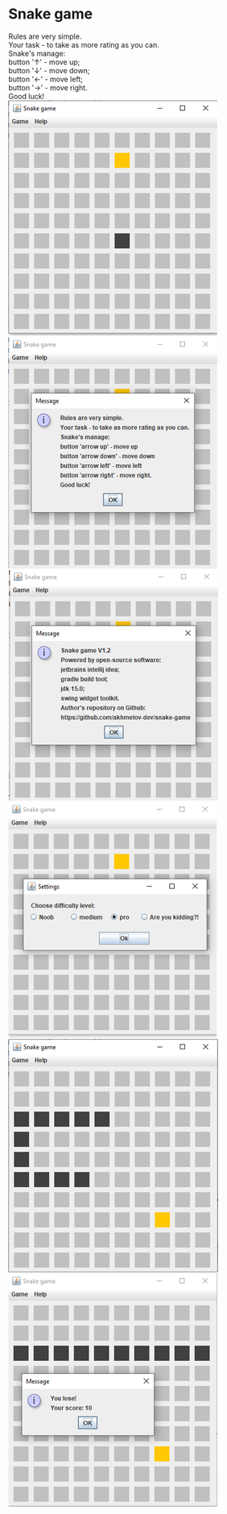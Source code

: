 # Snake game
Rules are very simple.  
Your task - to take as more rating as you can.  
Snake's manage:  
button '↑' - move up;  
button '↓' - move down;  
button '←' - move left;  
button '→' - move right.  
Good luck!  
![GitHub Logo](/images/1.png)  
![GitHub Logo](/images/2.png)  
![GitHub Logo](/images/3.png)  
![GitHub Logo](/images/4.png)  
![GitHub Logo](/images/5.png)  
![GitHub Logo](/images/6.png)  
